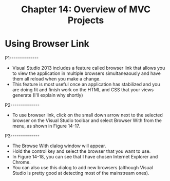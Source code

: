 <h1 align="center">
    Chapter 14: Overview of MVC Projects
</h1>

# Using Browser Link
P1--------------
* Visual Studio 2013 includes a feature called browser link that allows you to view the application in multiple browsers simultaneaously and have them all reload when you make a change.
* This feature is most useful once an application has stabilized and you are doing fit and finish work on the HTML and CSS that your views generate (I'll explain why shortly)

P2--------------
* To use browser link, click on the small down arrow next to the selected browser on the Visual Studio toolbar and select Browser With from the menu, as shown in Figure 14-17.

P3--------------
* The Browse With dialog window will appear.
* Hold the control key and select the browser that you want to use.
* In Figure 14-18, you can see that I have chosen Internet Explorer and Chrome.
* You can also use this dialog to add new browsers (although Visual Studio is pretty good at detecting most of the mainstream ones).

<!--
Chapter 14: Overview of MVC Projects
    # Using Browser Link 366-368
        Figure 14-17. Preparing to select the browsers used for the browser link feature
        Figure 14-18. Selecting multiple browsers
        Figure 14-19. Refreshing linked browsers
-->